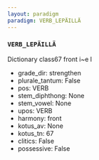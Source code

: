 ```yaml
---
layout: paradigm
paradigm: VERB_LEPÄILLÄ
---
```

### ` VERB_LEPÄILLÄ `

Dictionary class67 front i~e l 
* grade_dir: strengthen
* plurale_tantum: False
* pos: VERB
* stem_diphthong: None
* stem_vowel: None
* upos: VERB
* harmony: front
* kotus_av: None
* kotus_tn: 67
* clitics: False
* possessive: False
